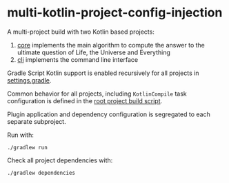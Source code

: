 multi-kotlin-project-config-injection
=====================================

A multi-project build with two Kotlin based projects:

 1. [core](./core) implements the main algorithm to compute the answer to the ultimate question of Life, the Universe and Everything
 2. [cli](./cli) implements the command line interface

Gradle Script Kotlin support is enabled recursively for all projects in [settings.gradle](./settings.gradle#L3).

Common behavior for all projects, including `KotlinCompile` task configuration is defined in the [root project build script](./build.gradle.kts).

Plugin application and dependency configuration is segregated to each separate subproject.

Run with:

    ./gradlew run

Check all project dependencies with:

    ./gradlew dependencies
